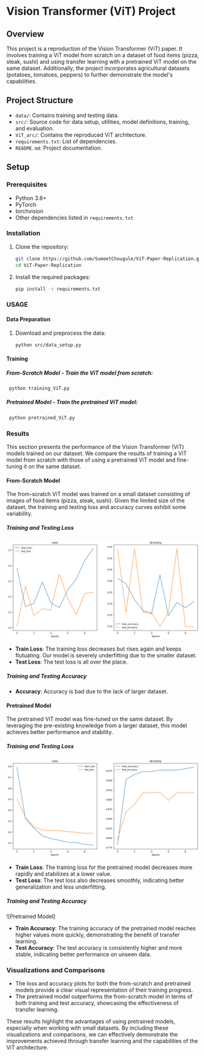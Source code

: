 # Vision Transformer (ViT) Project

## Overview
This project is a reproduction of the Vision Transformer (ViT) paper. It involves training a ViT model from scratch on a dataset of food items (pizza, steak, sushi) and using transfer learning with a pretrained ViT model on the same dataset. Additionally, the project incorporates agricultural datasets (potatoes, tomatoes, peppers) to further demonstrate the model's capabilities.

## Project Structure
- `data/`: Contains training and testing data.
- `src/`: Source code for data setup, utilities, model definitions, training, and evaluation.
- `ViT_arc/`: Contains the reproduced ViT architecture.
- `requirements.txt`: List of dependencies.
- `README.md`: Project documentation.

## Setup

### Prerequisites
- Python 3.8+
- PyTorch
- torchvision
- Other dependencies listed in `requirements.txt`

### Installation
1. Clone the repository:
   ```bash
   git clone https://github.com/SumeetChougule/ViT-Paper-Replication.git
   cd ViT-Paper-Replication

2. Install the required packages:
   ```bash
   pip install -r requirements.txt

### USAGE

#### Data Preparation
1. Download and preprocess the data:
   ```bash
   python src/data_setup.py

#### Training
##### From-Scratch Model - Train the ViT model from scratch:
   ```bash
    python training_ViT.py
```

##### Pretrained Model - Train the pretrained ViT model:
   ```bash
    python pretrained_ViT.py
```


### Results

This section presents the performance of the Vision Transformer (ViT) models trained on our dataset. We compare the results of training a ViT model from scratch with those of using a pretrained ViT model and fine-tuning it on the same dataset.

#### From-Scratch Model

The from-scratch ViT model was trained on a small dataset consisting of images of food items (pizza, steak, sushi). Given the limited size of the dataset, the training and testing loss and accuracy curves exhibit some variability.

##### Training and Testing Loss

![From-Scratch Model](output.png)

- **Train Loss**: The training loss decreases but rises again and keeps flutuating. Our model is severely underfitting due to the smaller dataset.
- **Test Loss**: The test loss is all over the place.

##### Training and Testing Accuracy

- **Accuracy**: Accuracy is bad due to the lack of larger dataset.


#### Pretrained Model

The pretrained ViT model was fine-tuned on the same dataset. By leveraging the pre-existing knowledge from a larger dataset, this model achieves better performance and stability.

##### Training and Testing Loss

![Pretrained Model](pretrained_output.png)

- **Train Loss**: The training loss for the pretrained model decreases more rapidly and stabilizes at a lower value.
- **Test Loss**: The test loss also decreases smoothly, indicating better generalization and less underfitting.

##### Training and Testing Accuracy

![Pretrained Model]

- **Train Accuracy**: The training accuracy of the pretrained model reaches higher values more quickly, demonstrating the benefit of transfer learning.
- **Test Accuracy**: The test accuracy is consistently higher and more stable, indicating better performance on unseen data.

### Visualizations and Comparisons

- The loss and accuracy plots for both the from-scratch and pretrained models provide a clear visual representation of their training progress.
- The pretrained model outperforms the from-scratch model in terms of both training and test accuracy, showcasing the effectiveness of transfer learning.

These results highlight the advantages of using pretrained models, especially when working with small datasets. By including these visualizations and comparisons, we can effectively demonstrate the improvements achieved through transfer learning and the capabilities of the ViT architecture.
